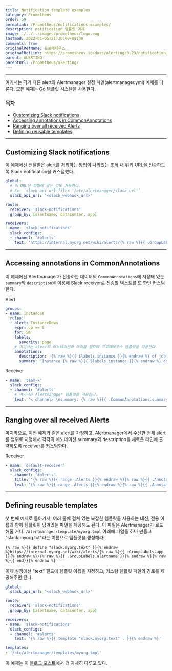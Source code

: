 ```yaml
---
title: Notification template examples
category: Prometheus
order: 59
permalink: /Prometheus/notifications-examples/
description: notification 템플릿 예제
image: ./../../images/prometheus/logo.png
lastmod: 2022-01-05T21:30:00+09:00
comments: true
originalRefName: 프로메테우스
originalRefLink: https://prometheus.io/docs/alerting/0.23/notification_examples/
parent: ALERTING
parentUrl: /Prometheus/alerting/
---
```


---

여기서는 각기 다른 alert와 Alertmanager 설정 파일(alertmanager.yml) 예제를 다룬다. 모든 예제는 [Go 템플릿](https://golang.org/pkg/text/template/) 시스템을 사용한다.

### 목차

- [Customizing Slack notifications](#customizing-slack-notifications)
- [Accessing annotations in CommonAnnotations](#accessing-annotations-in-commonannotations)
- [Ranging over all received Alerts](#ranging-over-all-received-alerts)
- [Defining reusable templates](#defining-reusable-templates)

---

## Customizing Slack notifications

이 예제에선 전달받은 alert를 처리하는 방법이 나와있는 조직 내 위키 URL을 전송하도록 Slack notification을 커스텀했다.

```yaml
global:
  # 이 URL은 파일에 넣는 것도 가능하다.
  # Ex: `slack_api_url_file: '/etc/alertmanager/slack_url'`
  slack_api_url: '<slack_webhook_url>'

route:
  receiver: 'slack-notifications'
  group_by: [alertname, datacenter, app]

receivers:
- name: 'slack-notifications'
  slack_configs:
  - channel: '#alerts'
    text: 'https://internal.myorg.net/wiki/alerts/{% raw %}{{ .GroupLabels.app }}{% endraw %}/{% raw %}{{ .GroupLabels.alertname }}{% endraw %}'
```

---

## Accessing annotations in CommonAnnotations

이 예제에선 Alertmanager가 전송하는 데이터의 `CommonAnnotations`에 저장돼 있는 `summary`와 `description`을 이용해 Slack receiver로 전송할 텍스트를 또 한번 커스텀한다.

Alert

```yaml
groups:
- name: Instances
  rules:
  - alert: InstanceDown
    expr: up == 0
    for: 5m
    labels:
      severity: page
    # 여기서는 alert의 애노테이션과 레이블 필드에 프로메테우스 템플릿을 적용한다.
    annotations:
      description: '{% raw %}{{ $labels.instance }}{% endraw %} of job {% raw %}{{ $labels.job }}{% endraw %} has been down for more than 5 minutes.'
      summary: 'Instance {% raw %}{{ $labels.instance }}{% endraw %} down'
```

Receiver

```yaml
- name: 'team-x'
  slack_configs:
  - channel: '#alerts'
    # 여기서는 Alertmanager 템플릿을 적용한다.
    text: "<!channel> \nsummary: {% raw %}{{ .CommonAnnotations.summary }}{% endraw %}\ndescription: {% raw %}{{ .CommonAnnotations.description }}{% endraw %}"
```

---

## Ranging over all received Alerts

마지막으로, 이전 예제와 같은 alert를 가정하고, Alertmanager에서 수신한 전체 alert를 범위로 지정해서 각각의 애노테이션 summary와 description을 새로운 라인에 출력하도록 receiver를 커스텀한다.

Receiver

```yaml
- name: 'default-receiver'
  slack_configs:
  - channel: '#alerts'
    title: "{% raw %}{{ range .Alerts }}{% endraw %}{% raw %}{{ .Annotations.summary }}{% endraw %}\n{% raw %}{{ end }}{% endraw %}"
    text: "{% raw %}{{ range .Alerts }}{% endraw %}{% raw %}{{ .Annotations.description }}{% endraw %}\n{% raw %}{{ end }}{% endraw %}"
```

---

## Defining reusable templates

첫 번째 예제로 돌아가서, 여러 줄에 걸쳐 있는 복잡한 템플릿을 사용하는 대신, 전용 이름과 함께 템플릿이 담겨있는 파일을 제공해도 된다. 이 파일은 Alertmanager가 로드해줄 거다. `/alertmanager/template/myorg.tmpl` 아래에 파일을 하나 만들고 "slack.myorg.txt"라는 이름으로 템플릿을 생성해라:

```prometheus
{% raw %}{{ define "slack.myorg.text" }}{% endraw %}https://internal.myorg.net/wiki/alerts/{% raw %}{{ .GroupLabels.app }}{% endraw %}/{% raw %}{{ .GroupLabels.alertname }}{% endraw %}{% raw %}{{ end}}{% endraw %}
```

이제 설정에선 "text" 필드에 템플릿 이름을 지정하고, 커스텀 템플릿 파일의 경로를 제공해주면 된다:

```yaml
global:
  slack_api_url: '<slack_webhook_url>'

route:
  receiver: 'slack-notifications'
  group_by: [alertname, datacenter, app]

receivers:
- name: 'slack-notifications'
  slack_configs:
  - channel: '#alerts'
    text: '{% raw %}{{ template "slack.myorg.text" . }}{% endraw %}'

templates:
- '/etc/alertmanager/templates/myorg.tmpl'
```

이 예제는 이 [블로그 포스트](https://prometheus.io/blog/2016/03/03/custom-alertmanager-templates/)에서 더 자세히 다루고 있다.
